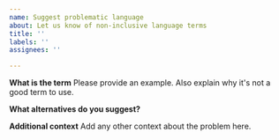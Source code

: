 ```yaml
---
name: Suggest problematic language
about: Let us know of non-inclusive language terms
title: ''
labels: ''
assignees: ''

---
```


**What is the term**
Please provide an example. Also explain why it's not a good term to use.

**What alternatives do you suggest?**

**Additional context**
Add any other context about the problem here.
